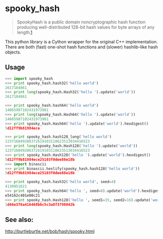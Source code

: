 # spooky_hash

> SpookyHash is a public domain noncryptographic hash function producing well-distributed 128-bit hash values for byte arrays of any length.[1]

[1]: http://burtleburtle.net/bob/hash/spooky.html

This python library is a Cython wrapper for the original C++ implementation.  There are both (fast) one-shot hash functions and (slower) hashlib-like hash objects.

## Usage

```python
>>> import spooky_hash
>>> print spooky_hash.hash32('hello world')
2617184861
>>> print long(spooky_hash.Hash32('hello ').update('world'))
2617184861

>>> print spooky_hash.hash64('hello world')
14865987102431973981
>>> print long(spooky_hash.Hash64('hello ').update('world'))
14865987102431973981
>>> print spooky_hash.Hash64('hello ').update('world').hexdigest()
5d12ff9b81984ece

>>> print spooky_hash.hash128_long('hello world')
123716849286372619103118623513034416523
>>> print long(spooky_hash.Hash128('hello ').update('world'))
123716849286372619103118623513034416523
>>> print spooky_hash.Hash128('hello ').update('world').hexdigest()
5d12ff9b81984ece25103f0dee88e18b
>>> import binascii
>>> print binascii.hexlify(spooky_hash.hash128('hello world'))
5d12ff9b81984ece25103f0dee88e18b

>>> print spooky_hash.hash32('hello world', seed=4)
4130951021
>>> print spooky_hash.Hash64('hello ', seed=8).update('world').hexdigest()
e54162c401e00c21
>>> print spooky_hash.Hash128('hello ', seed1=15, seed2=16).update('world').hexdigest()
1d46e376a416468b6c5c3a8f3798042b
```

## See also:

<http://burtleburtle.net/bob/hash/spooky.html>
